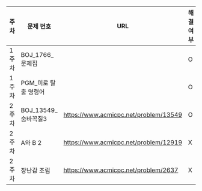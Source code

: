 |주차|문제 번호|URL|해결 여부|
|------|---|---|---|
|1주차|BOJ_1766_문제집|  | O |
|1주차|PGM_미로 탈출 명령어|  | O |
|2주차|BOJ_13549_숨바꼭질3| https://www.acmicpc.net/problem/13549 | O |
|2주차|A와 B 2| https://www.acmicpc.net/problem/12919 | X |
|2주차|장난감 조립| https://www.acmicpc.net/problem/2637 | X |
